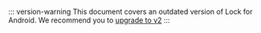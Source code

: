 ::: version-warning
This document covers an outdated version of Lock for Android. We recommend you to [upgrade to v2](/libraries/lock-android/v2/migration-guide)
:::